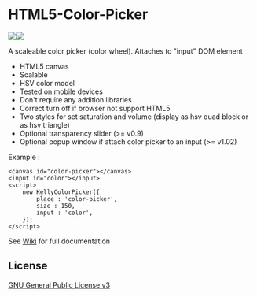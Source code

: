 # HTML5-Color-Picker

<img src="https://catface.ru/userfiles/media/udata_1544431489_gnjhukop.png"><img src="https://catface.ru/userfiles/media/udata_1544431484_hjikvdew.png">

A scaleable color picker (color wheel). Attaches to "input" DOM element

- HTML5 canvas
- Scalable
- HSV color model
- Tested on mobile devices
- Don't require any addition libraries
- Correct turn off if browser not support HTML5
- Two styles for set saturation and volume (display as hsv quad block or as hsv triangle)
- Optional transparency slider (>= v0.9)
- Optional popup window if attach color picker to an input (>= v1.02) 

Example : 
    
    <canvas id="color-picker"></canvas>
    <input id="color"></input>
    <script> 
        new KellyColorPicker({
            place : 'color-picker', 
            size : 150, 
            input : 'color',  
        });
    </script>
    
See [Wiki](https://github.com/NC22/HTML5-Color-Picker/wiki/) for full documentation


## License 

 [GNU General Public License v3](http://www.gnu.org/licenses/gpl.html) 
